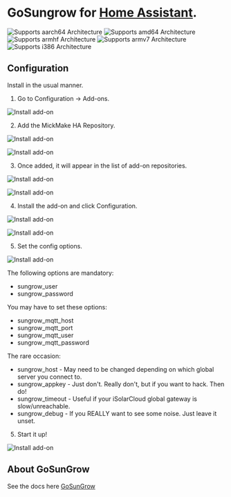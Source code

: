 # GoSungrow for [Home Assistant](https://www.home-assistant.io/).

[aarch64-shield]: https://img.shields.io/badge/aarch64-yes-green.svg
[amd64-shield]: https://img.shields.io/badge/amd64-yes-green.svg
[armhf-shield]: https://img.shields.io/badge/armhf-yes-green.svg
[armv7-shield]: https://img.shields.io/badge/armv7-yes-green.svg
[i386-shield]: https://img.shields.io/badge/i386-no-red.svg

![Supports aarch64 Architecture][aarch64-shield]
![Supports amd64 Architecture][amd64-shield]
![Supports armhf Architecture][armhf-shield]
![Supports armv7 Architecture][armv7-shield]
![Supports i386 Architecture][i386-shield]


## Configuration
Install in the usual manner.

1. Go to Configuration -> Add-ons.

![Install add-on](https://github.com/MickMake/HomeAssistantAddons/raw/main/GoSungrow/docs/ScreenShot1.png)

2. Add the MickMake HA Repository.

![Install add-on](https://github.com/MickMake/HomeAssistantAddons/raw/main/GoSungrow/docs/ScreenShot2.png)

![Install add-on](https://github.com/MickMake/HomeAssistantAddons/raw/main/GoSungrow/docs/ScreenShot3.png)

3. Once added, it will appear in the list of add-on repositories.

![Install add-on](https://github.com/MickMake/HomeAssistantAddons/raw/main/GoSungrow/docs/ScreenShot4.png)

![Install add-on](https://github.com/MickMake/HomeAssistantAddons/raw/main/GoSungrow/docs/ScreenShot4b.png)

4. Install the add-on and click Configuration.

![Install add-on](https://github.com/MickMake/HomeAssistantAddons/raw/main/GoSungrow/docs/ScreenShot5.png)

![Install add-on](https://github.com/MickMake/HomeAssistantAddons/raw/main/GoSungrow/docs/ScreenShot5b.png)

5. Set the config options.

![Install add-on](https://github.com/MickMake/HomeAssistantAddons/raw/main/GoSungrow/docs/ScreenShot6.png)

The following options are mandatory:
- sungrow_user
- sungrow_password

You may have to set these options:
- sungrow_mqtt_host
- sungrow_mqtt_port
- sungrow_mqtt_user
- sungrow_mqtt_password

The rare occasion:
- sungrow_host - May need to be changed depending on which global server you connect to.
- sungrow_appkey - Just don't. Really don't, but if you want to hack. Then do!
- sungrow_timeout - Useful if your iSolarCloud global gateway is slow/unreachable.
- sungrow_debug - If you REALLY want to see some noise. Just leave it unset.

5. Start it up!

![Install add-on](https://github.com/MickMake/HomeAssistantAddons/raw/main/GoSungrow/docs/ScreenShot7.png)

## About GoSunGrow
See the docs here [GoSunGrow](https://github.com/MickMake/GoSunGrow/)
